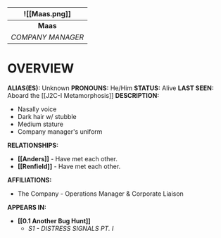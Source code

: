 
|   ![[Maas.png]]   |
| :---------------: |
|     **Maas**      |
| *COMPANY MANAGER* |

# **OVERVIEW**
**ALIAS(ES):** Unknown
**PRONOUNS:** He/Him
**STATUS:** Alive
**LAST SEEN:** Aboard the [[J2C-I Metamorphosis]]
**DESCRIPTION:**
- Nasally voice
- Dark hair w/ stubble
- Medium stature
- Company manager's uniform

**RELATIONSHIPS:**
- **[[Anders]]** - Have met each other.
- **[[Renfield]]** - Have met each other.

**AFFILIATIONS:**
- The Company - Operations Manager & Corporate Liaison

**APPEARS IN:**
- **[[0.1 Another Bug Hunt]]**
   - *S1 - DISTRESS SIGNALS PT. I*

